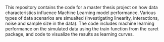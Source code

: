 This repository contains the code for a master thesis project on how data characteristics influence Machine Learning model performance.
Various types of data scenarios are simualted (investigating linearity, interactions, noise and sample size in the data). The code includes machine learning performance on the simulated data using the train function from the caret package, and code to visualize the results as learning curves.

